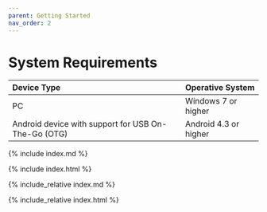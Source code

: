 ```yaml
---
parent: Getting Started
nav_order: 2
---
```

# System Requirements

|Device Type|Operative System|
|:---|:---|
|PC|Windows 7 or higher|
|Android device with support for USB On-The-Go (OTG)|Android 4.3 or higher|

{% include index.md %}

{% include index.html %}

{% include_relative index.md %}

{% include_relative index.html %}
